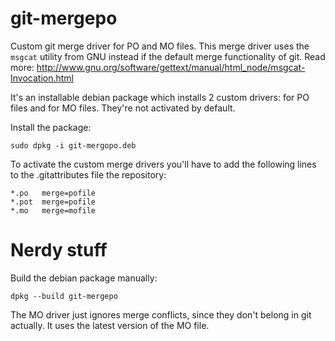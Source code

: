 git-mergepo
===========
Custom git merge driver for PO and MO files.  This merge driver uses the `msgcat` utility from GNU instead if the default merge functionality of git.  Read more: http://www.gnu.org/software/gettext/manual/html_node/msgcat-Invocation.html

It's an installable debian package which installs 2 custom drivers: for PO files and for MO files.  They're not activated by default.

Install the package:
```
sudo dpkg -i git-mergopo.deb
```

To activate the custom merge drivers you'll have to add the following lines to the .gitattributes file the repository:
```
*.po   merge=pofile
*.pot  merge=pofile
*.mo   merge=mofile
```

Nerdy stuff
===========
Build the debian package manually:
```
dpkg --build git-mergepo
```

The MO driver just ignores merge conflicts, since they don't belong in git actually. It uses the latest version of the MO file.


